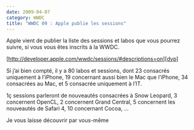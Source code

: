 ```yaml
---
date: 2009-04-07
category: WWDC
title: "WWDC 09 : Apple publie les sessions"
---
```


Apple vient de publier la liste des sessions et labos que vous pourrez suivre, si vous vous êtes inscrits à la WWDC.

[http://developer.apple.com/wwdc/sessions/#descriptions=on][dvp]

Si j’ai bien compté, il y a 80 labos et sessions, dont 23 consacrés uniquement à l’iPhone, 19 concernant aussi bien le Mac que l’iPhone, 34 consacrées au Mac, et 5 consacrée uniquement à l’IT.

1ç sessions parleront de nouveautés consacrées à Snow Leopard, 3 concernent OpenCL, 2 concernent Grand Central, 5 concernent les nouveautés de Safari 4, 10 concernant Cocoa, …

Je vous laisse découvrir par vous-même

[dvp]: https://web.archive.org/web/20210617030833/http://developer.apple.com/wwdc/sessions/#descriptions=on
